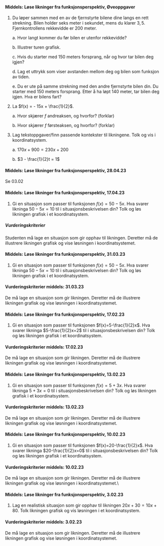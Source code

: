 
#### Middels: Løse likninger fra funksjonsperspektiv,  Øveoppgaver

1. Du løper sammen med en av de fjernstyrte bilene dine langs en rett
    strekning. Bilen holder seks meter i sekundet, mens du klarer $3,5$.
    Fjernkontrollens rekkevidde er $200$ meter.

    a.  Hvor langt kommer du før bilen er utenfor rekkevidde?

    b.  Illustrer turen grafisk.

    c.  Hvis du starter med $150$ meters forsprang, når og hvor tar
        bilen deg igjen?

    d.  Lag et uttrykk som viser avstanden mellom deg og bilen som
        funksjon av tiden.

    e.  Du er ute på samme strekning med den andre fjernstyrte bilen
        din. Du starter med $150$ meters forsprang. Etter å ha løpt
        $140$ meter, tar bilen deg igjen. Hva er bilens fart?

2. La $f(x) = - 15x + \frac{1}{2}$.

    a.  Hvor skjærer $f$ andreaksen, og hvorfor? (forklar)

    b.  Hvor skjærer $f$ førsteaksen, og hvorfor? (forklar)

3. Lag tekstoppgaver/finn passende kontekster til likningene. Tolk og
    vis i koordinatsystem.

    a.  $170x + 900 = 230x + 200$

    b.  $3 - \frac{1}{2}t = 1$


#### Middels: Løse likninger fra funksjonsperspektiv,  28.04.23

Se 03.02


#### Middels: Løse likninger fra funksjonsperspektiv,  17.04.23

1. Gi en situasjon som passer til funksjonen $f(x)=50-5x$. Hva svarer likninga $50 - 5x= 10$ til i situasjonsbeskrivelsen din? Tolk og løs likningen grafisk i et koordinatsystem.

##### Vurderingskriterier

Studenten må lage en situasjon som gir opphav til likningen. Deretter må de illustrere likningen grafisk og vise løsningen i koordinatsystemet.


#### Middels: Løse likninger fra funksjonsperspektiv,  31.03.23

1. Gi en situasjon som passer til funksjonen $f(x)=50 - 5x$. Hva svarer likninga $50 - 5x=10$ til i situasjonsbeskrivelsen din? Tolk og løs likningen grafisk i et koordinatsystem.

#### Vurderingskriterier middels:  31.03.23

De må lage en situasjon som gir likningen. Deretter må de illustrere likningen grafisk og vise løsningen i koordinatsystemet.


#### Middels: Løse likninger fra funksjonsperspektiv,  17.02.23

1. Gi en situasjon som passer til funksjonen $f(x)=5-\frac{1}{2}x$. Hva svarer likninga $5-\frac{1}{2}x=2$ til i situasjonsbeskrivelsen din? Tolk og løs likningen grafisk i et koordinatsystem.

#### Vurderingskriterier middels:  17.02.23

De må lage en situasjon som gir likningen. Deretter må de illustrere likningen grafisk og vise løsningen i koordinatsystemet.


#### Middels: Løse likninger fra funksjonsperspektiv,  13.02.23

1. Gi en situasjon som passer til funksjonen $f(x)=5+3x$. Hva svarer likninga $5+3x=0$ til i situasjonsbeskrivelsen din? Tolk og løs likningen grafisk i et koordinatsystem.

#### Vurderingskriterier middels:  13.02.23

De må lage en situasjon som gir likningen. Deretter må de illustrere likningen grafisk og vise løsningen i koordinatsystemet.


#### Middels: Løse likninger fra funksjonsperspektiv,  10.02.23

1. Gi en situasjon som passer til funksjonen $f(x)=20-\frac{1}{2}x$. Hva svarer likninga $20-\frac{1}{2}x=0$ til i situasjonsbeskrivelsen din? Tolk og løs likningen grafisk i et koordinatsystem.

#### Vurderingskriterier middels:  10.02.23

De må lage en situasjon som gir likningen. Deretter må de illustrere likningen grafisk og vise løsningen i koordinatsystemet.\


#### Middels: Løse likninger fra funksjonsperspektiv,  3.02.23

1. Lag en realistisk situasjon som gir opphav til likningen $20x + 30 =10x + 80$. Tolk likningen grafisk og vis løsningen i et koordinatsystem.

#### Vurderingskriterier middels:  3.02.23

De må lage en situasjon som gir likningen. Deretter må de illustrere likningen grafisk og vise løsningen i koordinatsystemet.


